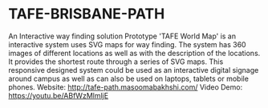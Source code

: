 # TAFE-BRISBANE-PATH
An Interactive way finding solution Prototype 
'TAFE World Map' is an interactive system uses SVG maps for way finding. The system has 360 images of different locations as well as with the description of the locations. It provides the shortest route through a series of SVG maps. This responsive designed system could be used as an interactive digital signage around campus as well as can also be used on laptops, tablets or mobile phones.
Website: http://tafe-path.masoomabakhshi.com/
Video Demo: https://youtu.be/ABfWzMlmljE
